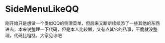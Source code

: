 # SideMenuLikeQQ
刚开始只是想做一个类似QQ的侧滑菜单，但后来又断断续续添了一些其他的东西进去，本来说整理一下代码，但是本人比较懒，又有点其它的私事，干脆就没整理，代码比粗糙，大家见谅吧
